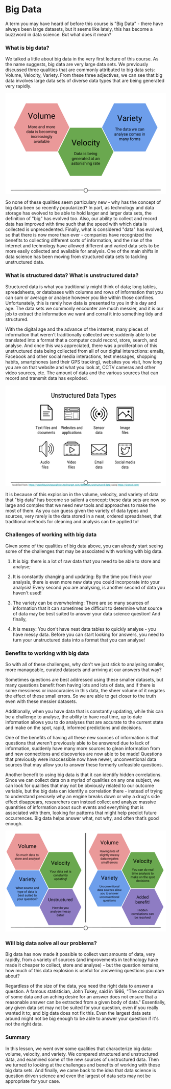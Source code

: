 # Big Data 

A term you may have heard of before this course is "Big Data" - there have always been large datasets, but it seems like lately, this has become a buzzword in data science. But what does it mean? 

### What is big data? 

We talked a little about big data in the very first lecture of this course. As the name suggests, big data are very large data sets. We previously discussed three qualities that are commonly attributed to big data sets: Volume, Velocity, Variety. From these three adjectives, we can see that big data involves large data sets of diverse data types that are being generated very rapidly. 

![**Three qualities of big data**](resources/images/17_DST_Big_data/17_DST_Big_data-02.png)

So none of these qualities seem particulary new - why has the concept of big data been so recently popularized? In part, as technology and data storage has evolved to be able to hold larger and larger data sets, the definition of "big" has evolved too. Also, our ability to collect and record data has improved with time such that the speed with which data is collected is unprecedented. Finally, what is considered "data" has evolved, so that there is now more than ever - companies have recognized the benefits to collecting different sorts of information, and the rise of the internet and technology have allowed different and varied data sets to be more easily collected and available for analysis. One of the main shifts in data science has been moving from structured data sets to tackling unstructured data. 

### What is structured data? What is unstructured data? 

Structured data is what you traditionally might think of data; long tables, spreadsheets, or databases with columns and rows of information that you can sum or average or analyse however you like within those confines. Unfortunately, this is rarely how data is presented to you in this day and age. The data sets we commonly encounter are much messier, and it is our job to extract the information we want and corral it into something tidy and structured. 

With the digital age and the advance of the internet, many pieces of information that weren't traditionally collected were suddenly able to be translated into a format that a computer could record, store, search, and analyse. And once this was appreciated, there was a proliferation of this unstructured data being collected from all of our digital interactions: emails, Facebook and other social media interactions, text messages, shopping habits, smartphones (and their GPS tracking), websites you visit, how long you are on that website and what you look at, CCTV cameras and other video sources, etc. The amount of data and the various sources that can record and transmit data has exploded. 

![**Some examples of sources of unstructured data sources**](resources/images/17_DST_Big_data/17_DST_Big_data-05.png)

It is because of this explosion in the volume, velocity, and variety of data that "big data" has become so salient a concept; these data sets are now so large and complex that we need new tools and approaches to make the most of them. As you can guess given the variety of data types and sources, very rarely is the data stored in a neat, ordered spreadsheet, that traditional methods for cleaning and analysis can be applied to! 

### Challenges of working with big data 

Given some of the qualities of big data above, you can already start seeing some of the challenges that may be associated with working with big data. 

1) It is big: there is a lot of raw data that you need to be able to store and analyse; 

2) It is constantly changing and updating: By the time you finish your analysis, there is even more new data you could incorporate into your analysis! Every second you are analysing, is another second of data you haven't used!

3) The variety can be overwhelming: There are so many sources of information that it can sometimes be difficult to determine what source of data may be best suited to answer your data science question! And finally,   

4) It is messy: You don't have neat data tables to quickly analyse - you have messy data. Before you can start looking for answers, you need to turn your unstructured data into a format that you can analyse! 
  
### Benefits to working with big data 

So with all of these challenges, why don't we just stick to analysing smaller, more manageable, curated datasets and arriving at our answers that way? 

Sometimes questions are best addressed using these smaller datasets, but many questions benefit from having lots and lots of data, and if there is some messiness or inaccuracies in this data, the sheer volume of it negates the effect of these small errors. So we are able to get closer to the truth even with these messier datasets. 

Additionally, when you have data that is constantly updating, while this can be a challenge to analyse, the ability to have real time, up to date information allows you to do analyses that are accurate to the current state and make on the spot, rapid, informed predictions and decisions.  

One of the benefits of having all these new sources of information is that questions that weren't previously able to be answered due to lack of information, suddenly have many more sources to glean information from and new connections and discoveries are now able to be made! Questions that previously were inaccessible now have newer, unconventional data sources that may allow you to answer these formerly unfeasible questions.

Another benefit to using big data is that it can identify hidden correlations. Since we can collect data on a myriad of qualities on any one subject, we can look for qualities that may not be obviously related to our outcome variable, but the big data can identify a correlation there - instead of trying to understand precisely why an engine breaks down or why a drug's side effect disappears, researchers can instead collect and analyze massive quantities of information about such events and everything that is associated with them, looking for patterns that might help predict future occurrences. Big data helps answer what, not why, and often that’s good enough.

![**Comparing the challenges and benefits to working with big data**](resources/images/17_DST_Big_data/17_DST_Big_data-07.png)

### Will big data solve all our problems?

Big data has now made it possible to collect vast amounts of data, very rapidly, from a variety of sources (and improvements in technology have made it cheaper to collect, store and analyse) - but the question remains, how much of this data explosion is useful for answering questions you care about? 

Regardless of the size of the data, you need the right data to answer a question. A famous statistician, John Tukey, said in 1986, "The combination of some data and an aching desire for an answer does not ensure that a reasonable answer can be extracted from a given body of data." Essentially, any given data set may not be suited for your question, even if you really wanted it to; and big data does not fix this. Even the largest data sets around might not be big enough to be able to answer your question if it's not the right data.

### Summary 

In this lesson, we went over some qualities that characterize big data: volume, velocity, and variety. We compared structured and unstructured data, and examined some of the new sources of unstructured data. Then we turned to looking at the challenges and benefits of working with these big data sets. And finally, we came back to the idea that data science is question driven science and even the largest of data sets may not be appropriate for your case. 